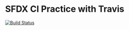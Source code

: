 # SFDX CI Practice with Travis

[![Build Status](https://travis-ci.org/smukov/sfdx-ci-practice.svg?branch=master)](https://travis-ci.org/smukov/sfdx-ci-practice)



